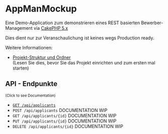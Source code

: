 # AppManMockup

Eine Demo-Application zum demonstrieren eines REST basierten Bewerber-Management
via [CakePHP 5.x](https://cakephp.org/)

Dies dient nur zur Veranschaulichung ist keines wegs Production ready.

Weitere Informationen:

- [Projekt-Struktur und Ordner](./documentation/Projekt_Structur.md)  
(Lesen Sie dies, bevor Sie das Projekt einrichten und zum ersten mal starten)

## API - Endpunkte
<small>(Click to see Documentation)</small>
- [`GET /api/applicants`](./documentation/get_applicants.md)
- `POST /api/applicants` DOCUMENTATION WIP
- `GET /api/applicants/{id}` DOCUMENTATION WIP
- `PUT /api/applicants/{id}` DOCUMENTATION WIP
- `DELETE /api/applicants/{id}`  DOCUMENTATION WIP

